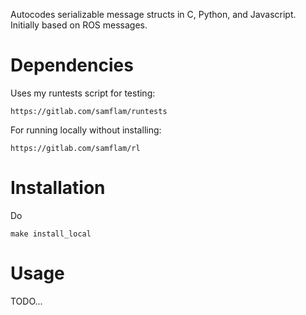 Autocodes serializable message structs in C, Python, and Javascript. Initially based on ROS messages.

# Dependencies

Uses my runtests script for testing:

    https://gitlab.com/samflam/runtests

For running locally without installing:

    https://gitlab.com/samflam/rl

# Installation

Do

    make install_local

# Usage

TODO...
